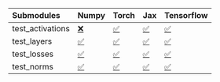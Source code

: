 | Submodules       | Numpy                                                                                                                           | Torch                                                                                                                           | Jax                                                                                                                             | Tensorflow                                                                                                                      |
|:-----------------|:--------------------------------------------------------------------------------------------------------------------------------|:--------------------------------------------------------------------------------------------------------------------------------|:--------------------------------------------------------------------------------------------------------------------------------|:--------------------------------------------------------------------------------------------------------------------------------|
| test_activations | <a href="https://github.com/unifyai/ivy/runs/8129187221?check_suite_focus=true" rel="noopener noreferrer" target="_blank">❌</a> | <a href="https://github.com/unifyai/ivy/runs/8129187571?check_suite_focus=true" rel="noopener noreferrer" target="_blank">✅</a> | <a href="https://github.com/unifyai/ivy/runs/8129187902?check_suite_focus=true" rel="noopener noreferrer" target="_blank">✅</a> | <a href="https://github.com/unifyai/ivy/runs/8129188303?check_suite_focus=true" rel="noopener noreferrer" target="_blank">✅</a> |
| test_layers      | <a href="https://github.com/unifyai/ivy/runs/8129187320?check_suite_focus=true" rel="noopener noreferrer" target="_blank">✅</a> | <a href="https://github.com/unifyai/ivy/runs/8129187654?check_suite_focus=true" rel="noopener noreferrer" target="_blank">✅</a> | <a href="https://github.com/unifyai/ivy/runs/8129188006?check_suite_focus=true" rel="noopener noreferrer" target="_blank">✅</a> | <a href="https://github.com/unifyai/ivy/runs/8129188402?check_suite_focus=true" rel="noopener noreferrer" target="_blank">✅</a> |
| test_losses      | <a href="https://github.com/unifyai/ivy/runs/8129187425?check_suite_focus=true" rel="noopener noreferrer" target="_blank">✅</a> | <a href="https://github.com/unifyai/ivy/runs/8129187722?check_suite_focus=true" rel="noopener noreferrer" target="_blank">✅</a> | <a href="https://github.com/unifyai/ivy/runs/8129188100?check_suite_focus=true" rel="noopener noreferrer" target="_blank">✅</a> | <a href="https://github.com/unifyai/ivy/runs/8129188478?check_suite_focus=true" rel="noopener noreferrer" target="_blank">✅</a> |
| test_norms       | <a href="https://github.com/unifyai/ivy/runs/8129187502?check_suite_focus=true" rel="noopener noreferrer" target="_blank">✅</a> | <a href="https://github.com/unifyai/ivy/runs/8129187818?check_suite_focus=true" rel="noopener noreferrer" target="_blank">✅</a> | <a href="https://github.com/unifyai/ivy/runs/8129188211?check_suite_focus=true" rel="noopener noreferrer" target="_blank">✅</a> | <a href="https://github.com/unifyai/ivy/runs/8129188548?check_suite_focus=true" rel="noopener noreferrer" target="_blank">✅</a> |